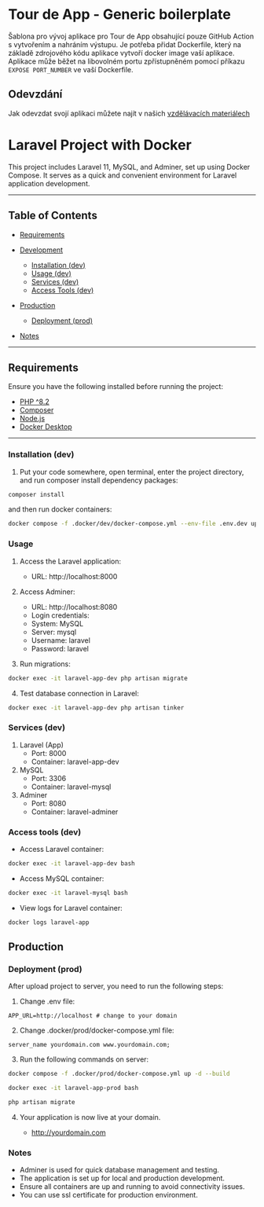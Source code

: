 # Tour de App - Generic boilerplate

Šablona pro vývoj aplikace pro Tour de App obsahující pouze GitHub Action s vytvořením a nahráním výstupu.
Je potřeba přidat Dockerfile, který na základě zdrojového kódu aplikace vytvoří docker image vaší aplikace. 
Aplikace může běžet na libovolném portu zpřístupněném pomocí příkazu `EXPOSE PORT_NUMBER` ve vaší Dockerfile.

## Odevzdání

Jak odevzdat svojí aplikaci můžete najít v našich [vzdělávacích materiálech](https://tourde.app/vzdelavaci-materialy/jak-odevzdavat)
# Laravel Project with Docker

This project includes Laravel 11, MySQL, and Adminer, set up using Docker Compose. It serves as a quick and convenient environment for Laravel application development.

---

## Table of Contents

- [Requirements](#requirements)


- [Development](#development)
  - [Installation (dev)](#installation-dev)
  - [Usage (dev)](#usage)
  - [Services (dev)](#services-dev)
  - [Access Tools (dev)](#access-tools-dev)


- [Production](#production)
  - [Deployment (prod)](#deployment-prod)


- [Notes](#notes)

---

## Requirements

Ensure you have the following installed before running the project:

- [PHP ^8.2](https://www.php.net/downloads.php)
- [Composer](https://getcomposer.org)
- [Node.js](https://nodejs.org)
- [Docker Desktop](https://www.docker.com/)

---

### Installation (dev)

1. Put your code somewhere, open terminal, enter the project directory, and run composer install dependency packages:

```bash
composer install
```

and then run docker containers:

```bash
docker compose -f .docker/dev/docker-compose.yml --env-file .env.dev up -d --build
```

### Usage

1.	Access the Laravel application:
	- URL: http://localhost:8000

2.	Access Adminer:
	- URL: http://localhost:8080
	- Login credentials:
	- System: MySQL
	- Server: mysql
	- Username: laravel
	- Password: laravel

3.	Run migrations:

```bash
docker exec -it laravel-app-dev php artisan migrate
```

4.	Test database connection in Laravel:

```bash
docker exec -it laravel-app-dev php artisan tinker
```

### Services (dev)

1. Laravel (App)
    - Port: 8000
	- Container: laravel-app-dev
2. MySQL
	- Port: 3306
	- Container: laravel-mysql
3. Adminer
	- Port: 8080
	- Container: laravel-adminer

### Access tools (dev)

- Access Laravel container:

```bash
docker exec -it laravel-app-dev bash
```

- Access MySQL container:

```bash
docker exec -it laravel-mysql bash
```

- View logs for Laravel container:

```bash
docker logs laravel-app
```

## Production

### Deployment (prod)

After upload project to server, you need to run the following steps:

1. Change .env file: 

```dotenv
APP_URL=http://localhost # change to your domain
```

2. Change .docker/prod/docker-compose.yml file:

```nginx configuration
server_name yourdomain.com www.yourdomain.com;
```

3. Run the following commands on server:

```bash
docker compose -f .docker/prod/docker-compose.yml up -d --build
```

```bash
docker exec -it laravel-app-prod bash
```

```bash
php artisan migrate
```

4. Your application is now live at your domain.

    - http://yourdomain.com

### Notes

- Adminer is used for quick database management and testing.
- The application is set up for local and production development.
- Ensure all containers are up and running to avoid connectivity issues.
- You can use ssl certificate for production environment.
